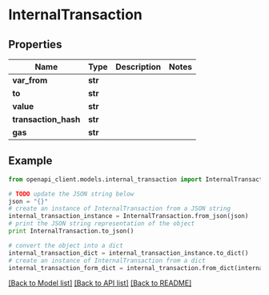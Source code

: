 # InternalTransaction


## Properties
Name | Type | Description | Notes
------------ | ------------- | ------------- | -------------
**var_from** | **str** |  | 
**to** | **str** |  | 
**value** | **str** |  | 
**transaction_hash** | **str** |  | 
**gas** | **str** |  | 

## Example

```python
from openapi_client.models.internal_transaction import InternalTransaction

# TODO update the JSON string below
json = "{}"
# create an instance of InternalTransaction from a JSON string
internal_transaction_instance = InternalTransaction.from_json(json)
# print the JSON string representation of the object
print InternalTransaction.to_json()

# convert the object into a dict
internal_transaction_dict = internal_transaction_instance.to_dict()
# create an instance of InternalTransaction from a dict
internal_transaction_form_dict = internal_transaction.from_dict(internal_transaction_dict)
```
[[Back to Model list]](../README.md#documentation-for-models) [[Back to API list]](../README.md#documentation-for-api-endpoints) [[Back to README]](../README.md)


